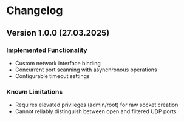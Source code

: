 # Changelog

## Version 1.0.0 (27.03.2025)

### Implemented Functionality

- Custom network interface binding
- Concurrent port scanning with asynchronous operations
- Configurable timeout settings

### Known Limitations

- Requires elevated privileges (admin/root) for raw socket creation
- Cannot reliably distinguish between open and filtered UDP ports